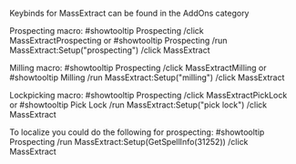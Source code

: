 Keybinds for MassExtract can be found in the AddOns category

Prospecting macro:
#showtooltip Prospecting
/click MassExtractProspecting
or
#showtooltip Prospecting
/run MassExtract:Setup("prospecting")
/click MassExtract


Milling macro:
#showtooltip Prospecting
/click MassExtractMilling
or
#showtooltip Milling
/run MassExtract:Setup("milling")
/click MassExtract


Lockpicking macro:
#showtooltip Prospecting
/click MassExtractPickLock
or
#showtooltip Pick Lock
/run MassExtract:Setup("pick lock")
/click MassExtract


To localize you could do the following for prospecting:
#showtooltip Prospecting
/run MassExtract:Setup(GetSpellInfo(31252))
/click MassExtract
